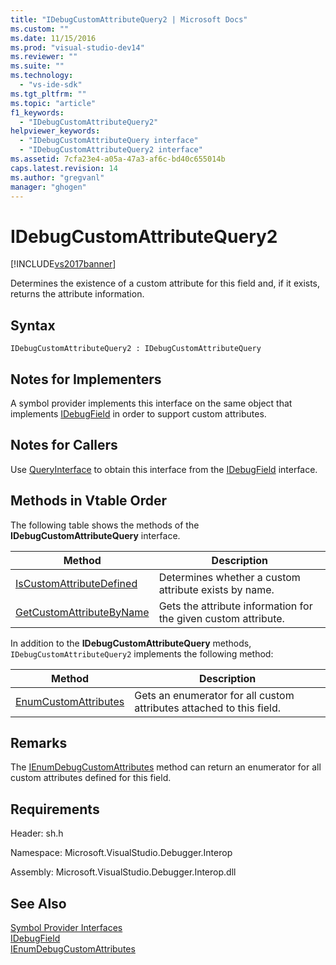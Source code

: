```yaml
---
title: "IDebugCustomAttributeQuery2 | Microsoft Docs"
ms.custom: ""
ms.date: 11/15/2016
ms.prod: "visual-studio-dev14"
ms.reviewer: ""
ms.suite: ""
ms.technology: 
  - "vs-ide-sdk"
ms.tgt_pltfrm: ""
ms.topic: "article"
f1_keywords: 
  - "IDebugCustomAttributeQuery2"
helpviewer_keywords: 
  - "IDebugCustomAttributeQuery interface"
  - "IDebugCustomAttributeQuery2 interface"
ms.assetid: 7cfa23e4-a05a-47a3-af6c-bd40c655014b
caps.latest.revision: 14
ms.author: "gregvanl"
manager: "ghogen"
---
```

# IDebugCustomAttributeQuery2
[!INCLUDE[vs2017banner](../../../includes/vs2017banner.md)]

Determines the existence of a custom attribute for this field and, if it exists, returns the attribute information.  
  
## Syntax  
  
```  
IDebugCustomAttributeQuery2 : IDebugCustomAttributeQuery  
```  
  
## Notes for Implementers  
 A symbol provider implements this interface on the same object that implements [IDebugField](../../../extensibility/debugger/reference/idebugfield.md) in order to support custom attributes.  
  
## Notes for Callers  
 Use [QueryInterface](http://msdn.microsoft.com/library/62fce95e-aafa-4187-b50b-e6611b74c3b3) to obtain this interface from the [IDebugField](../../../extensibility/debugger/reference/idebugfield.md) interface.  
  
## Methods in Vtable Order  
 The following table shows the methods of the **IDebugCustomAttributeQuery** interface.  
  
|Method|Description|  
|------------|-----------------|  
|[IsCustomAttributeDefined](../../../extensibility/debugger/reference/idebugcustomattributequery2-iscustomattributedefined.md)|Determines whether a custom attribute exists by name.|  
|[GetCustomAttributeByName](../../../extensibility/debugger/reference/idebugcustomattributequery2-getcustomattributebyname.md)|Gets the attribute information for the given custom attribute.|  
  
 In addition to the **IDebugCustomAttributeQuery** methods, `IDebugCustomAttributeQuery2` implements the following method:  
  
|Method|Description|  
|------------|-----------------|  
|[EnumCustomAttributes](../../../extensibility/debugger/reference/idebugcustomattributequery2-enumcustomattributes.md)|Gets an enumerator for all custom attributes attached to this field.|  
  
## Remarks  
 The [IEnumDebugCustomAttributes](../../../extensibility/debugger/reference/ienumdebugcustomattributes.md) method can return an enumerator for all custom attributes defined for this field.  
  
## Requirements  
 Header: sh.h  
  
 Namespace: Microsoft.VisualStudio.Debugger.Interop  
  
 Assembly: Microsoft.VisualStudio.Debugger.Interop.dll  
  
## See Also  
 [Symbol Provider Interfaces](../../../extensibility/debugger/reference/symbol-provider-interfaces.md)   
 [IDebugField](../../../extensibility/debugger/reference/idebugfield.md)   
 [IEnumDebugCustomAttributes](../../../extensibility/debugger/reference/ienumdebugcustomattributes.md)


